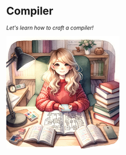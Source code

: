 # Compiler
_Let's learn how to craft a compiler!_

<img src="image/compiler_crafting_gril.png" width="300" height="300">


